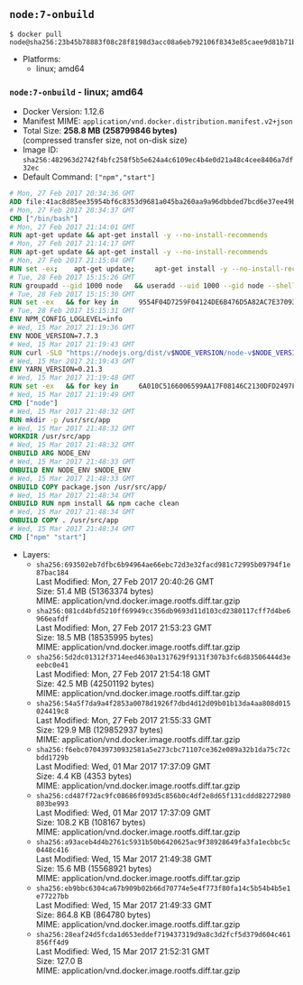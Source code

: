 ## `node:7-onbuild`

```console
$ docker pull node@sha256:23b45b78883f08c28f8198d3acc08a6eb792106f8343e85caee9d81b71b7a259
```

-	Platforms:
	-	linux; amd64

### `node:7-onbuild` - linux; amd64

-	Docker Version: 1.12.6
-	Manifest MIME: `application/vnd.docker.distribution.manifest.v2+json`
-	Total Size: **258.8 MB (258799846 bytes)**  
	(compressed transfer size, not on-disk size)
-	Image ID: `sha256:482963d2742f4bfc258f5b5e624a4c6109ec4b4e0d21a48c4cee8406a7df32ec`
-	Default Command: `["npm","start"]`

```dockerfile
# Mon, 27 Feb 2017 20:34:36 GMT
ADD file:41ac8d85ee35954bf6c8353d9681a045ba260aa9a96dbbded7bcd6e37ee49bea in / 
# Mon, 27 Feb 2017 20:34:37 GMT
CMD ["/bin/bash"]
# Mon, 27 Feb 2017 21:14:01 GMT
RUN apt-get update && apt-get install -y --no-install-recommends 		ca-certificates 		curl 		wget 	&& rm -rf /var/lib/apt/lists/*
# Mon, 27 Feb 2017 21:14:17 GMT
RUN apt-get update && apt-get install -y --no-install-recommends 		bzr 		git 		mercurial 		openssh-client 		subversion 				procps 	&& rm -rf /var/lib/apt/lists/*
# Mon, 27 Feb 2017 21:15:04 GMT
RUN set -ex; 	apt-get update; 	apt-get install -y --no-install-recommends 		autoconf 		automake 		bzip2 		file 		g++ 		gcc 		imagemagick 		libbz2-dev 		libc6-dev 		libcurl4-openssl-dev 		libdb-dev 		libevent-dev 		libffi-dev 		libgdbm-dev 		libgeoip-dev 		libglib2.0-dev 		libjpeg-dev 		libkrb5-dev 		liblzma-dev 		libmagickcore-dev 		libmagickwand-dev 		libncurses-dev 		libpng-dev 		libpq-dev 		libreadline-dev 		libsqlite3-dev 		libssl-dev 		libtool 		libwebp-dev 		libxml2-dev 		libxslt-dev 		libyaml-dev 		make 		patch 		xz-utils 		zlib1g-dev 				$( 			if apt-cache show 'default-libmysqlclient-dev' 2>/dev/null | grep -q '^Version:'; then 				echo 'default-libmysqlclient-dev'; 			else 				echo 'libmysqlclient-dev'; 			fi 		) 	; 	rm -rf /var/lib/apt/lists/*
# Tue, 28 Feb 2017 15:15:26 GMT
RUN groupadd --gid 1000 node   && useradd --uid 1000 --gid node --shell /bin/bash --create-home node
# Tue, 28 Feb 2017 15:15:30 GMT
RUN set -ex   && for key in     9554F04D7259F04124DE6B476D5A82AC7E37093B     94AE36675C464D64BAFA68DD7434390BDBE9B9C5     0034A06D9D9B0064CE8ADF6BF1747F4AD2306D93     FD3A5288F042B6850C66B31F09FE44734EB7990E     71DCFD284A79C3B38668286BC97EC7A07EDE3FC1     DD8F2338BAE7501E3DD5AC78C273792F7D83545D     B9AE9905FFD7803F25714661B63B535A4C206CA9     C4F0DFFF4E8C1A8236409D08E73BC641CC11F4C8     56730D5401028683275BD23C23EFEFE93C4CFFFE   ; do     gpg --keyserver ha.pool.sks-keyservers.net --recv-keys "$key";   done
# Tue, 28 Feb 2017 15:15:31 GMT
ENV NPM_CONFIG_LOGLEVEL=info
# Wed, 15 Mar 2017 21:19:36 GMT
ENV NODE_VERSION=7.7.3
# Wed, 15 Mar 2017 21:19:43 GMT
RUN curl -SLO "https://nodejs.org/dist/v$NODE_VERSION/node-v$NODE_VERSION-linux-x64.tar.xz"   && curl -SLO "https://nodejs.org/dist/v$NODE_VERSION/SHASUMS256.txt.asc"   && gpg --batch --decrypt --output SHASUMS256.txt SHASUMS256.txt.asc   && grep " node-v$NODE_VERSION-linux-x64.tar.xz\$" SHASUMS256.txt | sha256sum -c -   && tar -xJf "node-v$NODE_VERSION-linux-x64.tar.xz" -C /usr/local --strip-components=1   && rm "node-v$NODE_VERSION-linux-x64.tar.xz" SHASUMS256.txt.asc SHASUMS256.txt   && ln -s /usr/local/bin/node /usr/local/bin/nodejs
# Wed, 15 Mar 2017 21:19:43 GMT
ENV YARN_VERSION=0.21.3
# Wed, 15 Mar 2017 21:19:48 GMT
RUN set -ex   && for key in     6A010C5166006599AA17F08146C2130DFD2497F5   ; do     gpg --keyserver ha.pool.sks-keyservers.net --recv-keys "$key";   done   && curl -fSL -o yarn.js "https://yarnpkg.com/downloads/$YARN_VERSION/yarn-legacy-$YARN_VERSION.js"   && curl -fSL -o yarn.js.asc "https://yarnpkg.com/downloads/$YARN_VERSION/yarn-legacy-$YARN_VERSION.js.asc"   && gpg --batch --verify yarn.js.asc yarn.js   && rm yarn.js.asc   && mv yarn.js /usr/local/bin/yarn   && chmod +x /usr/local/bin/yarn
# Wed, 15 Mar 2017 21:19:49 GMT
CMD ["node"]
# Wed, 15 Mar 2017 21:48:32 GMT
RUN mkdir -p /usr/src/app
# Wed, 15 Mar 2017 21:48:32 GMT
WORKDIR /usr/src/app
# Wed, 15 Mar 2017 21:48:32 GMT
ONBUILD ARG NODE_ENV
# Wed, 15 Mar 2017 21:48:33 GMT
ONBUILD ENV NODE_ENV $NODE_ENV
# Wed, 15 Mar 2017 21:48:33 GMT
ONBUILD COPY package.json /usr/src/app/
# Wed, 15 Mar 2017 21:48:34 GMT
ONBUILD RUN npm install && npm cache clean
# Wed, 15 Mar 2017 21:48:34 GMT
ONBUILD COPY . /usr/src/app
# Wed, 15 Mar 2017 21:48:34 GMT
CMD ["npm" "start"]
```

-	Layers:
	-	`sha256:693502eb7dfbc6b94964ae66ebc72d3e32facd981c72995b09794f1e87bac184`  
		Last Modified: Mon, 27 Feb 2017 20:40:26 GMT  
		Size: 51.4 MB (51363374 bytes)  
		MIME: application/vnd.docker.image.rootfs.diff.tar.gzip
	-	`sha256:081cd4bfd5210ff69949cc356db9693d11d103cd2380117cff7d4be6966eafdf`  
		Last Modified: Mon, 27 Feb 2017 21:53:23 GMT  
		Size: 18.5 MB (18535995 bytes)  
		MIME: application/vnd.docker.image.rootfs.diff.tar.gzip
	-	`sha256:5d2dc01312f3714eed4630a1317629f9131f307b3fc6d83506444d3eeebc0e41`  
		Last Modified: Mon, 27 Feb 2017 21:54:18 GMT  
		Size: 42.5 MB (42501192 bytes)  
		MIME: application/vnd.docker.image.rootfs.diff.tar.gzip
	-	`sha256:54a5f7da9a4f2853a0078d1926f7dbd4d12d09b01b13da4aa808d015024419c8`  
		Last Modified: Mon, 27 Feb 2017 21:55:33 GMT  
		Size: 129.9 MB (129852937 bytes)  
		MIME: application/vnd.docker.image.rootfs.diff.tar.gzip
	-	`sha256:f6ebc070439730932581a5e273cbc71107ce362e089a32b1da75c72cbdd1729b`  
		Last Modified: Wed, 01 Mar 2017 17:37:09 GMT  
		Size: 4.4 KB (4353 bytes)  
		MIME: application/vnd.docker.image.rootfs.diff.tar.gzip
	-	`sha256:cd487f72ac9fc08686f093d5c856b0c4df2e8d65f131cddd82272980803be993`  
		Last Modified: Wed, 01 Mar 2017 17:37:09 GMT  
		Size: 108.2 KB (108167 bytes)  
		MIME: application/vnd.docker.image.rootfs.diff.tar.gzip
	-	`sha256:a93aceb4d4b2761c5931b50b6420625ac9f38928649fa3fa1ecbbc5c0448c416`  
		Last Modified: Wed, 15 Mar 2017 21:49:38 GMT  
		Size: 15.6 MB (15568921 bytes)  
		MIME: application/vnd.docker.image.rootfs.diff.tar.gzip
	-	`sha256:eb9bbc6304ca67b909b02b66d70774e5e4f773f80fa14c5b54b4b5e1e77227bb`  
		Last Modified: Wed, 15 Mar 2017 21:49:33 GMT  
		Size: 864.8 KB (864780 bytes)  
		MIME: application/vnd.docker.image.rootfs.diff.tar.gzip
	-	`sha256:28eaf24d5fcda1d653eddef719437319d9a8c3d2fcf5d379d604c461856ff4d9`  
		Last Modified: Wed, 15 Mar 2017 21:52:31 GMT  
		Size: 127.0 B  
		MIME: application/vnd.docker.image.rootfs.diff.tar.gzip
